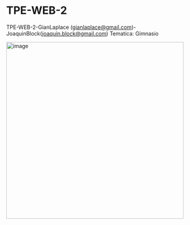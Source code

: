 # TPE-WEB-2
TPE-WEB-2-GianLaplace (gianlaplace@gmail.com)-JoaquinBlock(joaquin.block@gmail.com)
Tematica: Gimnasio

<img width="470" alt="image" src="https://github.com/GianFrancoLaplace/TPE-WEB-2/assets/129012250/89a453df-c428-4dad-9841-c00fcb5a7fa5">
